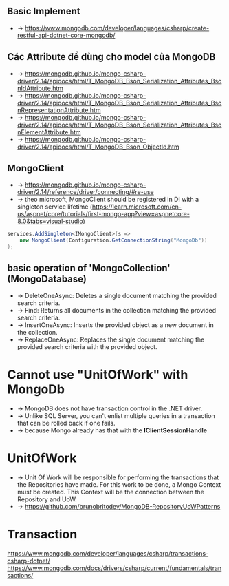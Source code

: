 
## Basic Implement
* -> https://www.mongodb.com/developer/languages/csharp/create-restful-api-dotnet-core-mongodb/

## Các Attribute để dùng cho model của MongoDB
* -> https://mongodb.github.io/mongo-csharp-driver/2.14/apidocs/html/T_MongoDB_Bson_Serialization_Attributes_BsonIdAttribute.htm
* -> https://mongodb.github.io/mongo-csharp-driver/2.14/apidocs/html/T_MongoDB_Bson_Serialization_Attributes_BsonRepresentationAttribute.htm
* -> https://mongodb.github.io/mongo-csharp-driver/2.14/apidocs/html/T_MongoDB_Bson_Serialization_Attributes_BsonElementAttribute.htm
* -> https://mongodb.github.io/mongo-csharp-driver/2.14/apidocs/html/T_MongoDB_Bson_ObjectId.htm

## MongoClient
* -> https://mongodb.github.io/mongo-csharp-driver/2.14/reference/driver/connecting/#re-use
* -> theo microsoft, MongoClient should be registered in DI with a singleton service lifetime (https://learn.microsoft.com/en-us/aspnet/core/tutorials/first-mongo-app?view=aspnetcore-8.0&tabs=visual-studio)

```cs
services.AddSingleton<IMongoClient>(s => 
    new MongoClient(Configuration.GetConnectionString("MongoDb"))
);
```

## basic operation of 'MongoCollection' (MongoDatabase)
* -> DeleteOneAsync: Deletes a single document matching the provided search criteria.
* -> Find<TDocument>: Returns all documents in the collection matching the provided search criteria.
* -> InsertOneAsync: Inserts the provided object as a new document in the collection.
* -> ReplaceOneAsync: Replaces the single document matching the provided search criteria with the provided object.

# Cannot use "UnitOfWork" with MongoDb
* -> MongoDB does not have transaction control in the .NET driver.
* -> Unlike SQL Server, you can't enlist multiple queries in a transaction that can be rolled back if one fails.
* -> because Mongo already has that with the **IClientSessionHandle**

# UnitOfWork
* -> Unit Of Work will be responsible for performing the transactions that the Repositories have made. For this work to be done, a Mongo Context must be created. This Context will be the connection between the Repository and UoW.
* -> https://github.com/brunobritodev/MongoDB-RepositoryUoWPatterns

# Transaction
https://www.mongodb.com/developer/languages/csharp/transactions-csharp-dotnet/
https://www.mongodb.com/docs/drivers/csharp/current/fundamentals/transactions/